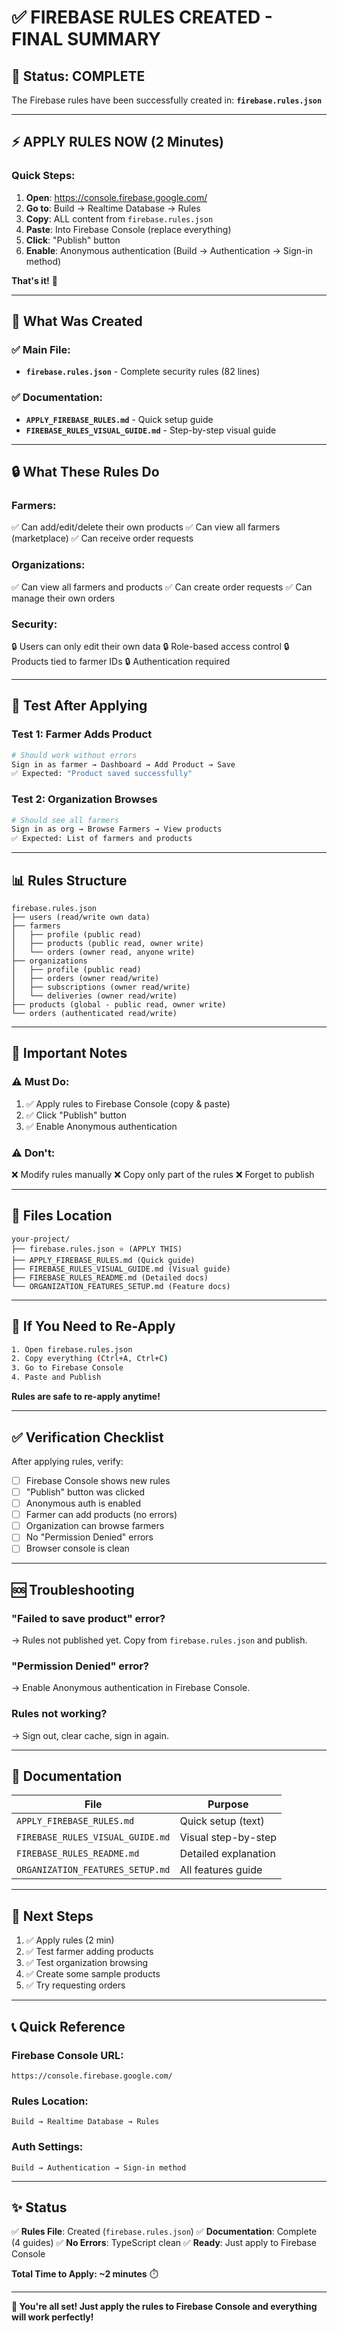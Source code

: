 # ✅ FIREBASE RULES CREATED - FINAL SUMMARY

## 🎉 Status: COMPLETE

The Firebase rules have been successfully created in:
**`firebase.rules.json`**

---

## ⚡ APPLY RULES NOW (2 Minutes)

### Quick Steps:

1. **Open**: https://console.firebase.google.com/
2. **Go to**: Build → Realtime Database → Rules
3. **Copy**: ALL content from `firebase.rules.json`
4. **Paste**: Into Firebase Console (replace everything)
5. **Click**: "Publish" button
6. **Enable**: Anonymous authentication (Build → Authentication → Sign-in method)

**That's it!** 🎉

---

## 📁 What Was Created

### ✅ Main File:
- **`firebase.rules.json`** - Complete security rules (82 lines)

### ✅ Documentation:
- **`APPLY_FIREBASE_RULES.md`** - Quick setup guide
- **`FIREBASE_RULES_VISUAL_GUIDE.md`** - Step-by-step visual guide

---

## 🔒 What These Rules Do

### Farmers:
✅ Can add/edit/delete their own products
✅ Can view all farmers (marketplace)
✅ Can receive order requests

### Organizations:
✅ Can view all farmers and products
✅ Can create order requests
✅ Can manage their own orders

### Security:
🔒 Users can only edit their own data
🔒 Role-based access control
🔒 Products tied to farmer IDs
🔒 Authentication required

---

## 🧪 Test After Applying

### Test 1: Farmer Adds Product
```bash
# Should work without errors
Sign in as farmer → Dashboard → Add Product → Save
✅ Expected: "Product saved successfully"
```

### Test 2: Organization Browses
```bash
# Should see all farmers
Sign in as org → Browse Farmers → View products
✅ Expected: List of farmers and products
```

---

## 📊 Rules Structure

```
firebase.rules.json
├── users (read/write own data)
├── farmers
│   ├── profile (public read)
│   ├── products (public read, owner write)
│   └── orders (owner read, anyone write)
├── organizations
│   ├── profile (public read)
│   ├── orders (owner read/write)
│   ├── subscriptions (owner read/write)
│   └── deliveries (owner read/write)
├── products (global - public read, owner write)
└── orders (authenticated read/write)
```

---

## 🚨 Important Notes

### ⚠️ Must Do:
1. ✅ Apply rules to Firebase Console (copy & paste)
2. ✅ Click "Publish" button
3. ✅ Enable Anonymous authentication

### ⚠️ Don't:
❌ Modify rules manually
❌ Copy only part of the rules
❌ Forget to publish

---

## 🎯 Files Location

```
your-project/
├── firebase.rules.json ⭐ (APPLY THIS)
├── APPLY_FIREBASE_RULES.md (Quick guide)
├── FIREBASE_RULES_VISUAL_GUIDE.md (Visual guide)
├── FIREBASE_RULES_README.md (Detailed docs)
└── ORGANIZATION_FEATURES_SETUP.md (Feature docs)
```

---

## 🔄 If You Need to Re-Apply

```bash
1. Open firebase.rules.json
2. Copy everything (Ctrl+A, Ctrl+C)
3. Go to Firebase Console
4. Paste and Publish
```

**Rules are safe to re-apply anytime!**

---

## ✅ Verification Checklist

After applying rules, verify:

- [ ] Firebase Console shows new rules
- [ ] "Publish" button was clicked
- [ ] Anonymous auth is enabled
- [ ] Farmer can add products (no errors)
- [ ] Organization can browse farmers
- [ ] No "Permission Denied" errors
- [ ] Browser console is clean

---

## 🆘 Troubleshooting

### "Failed to save product" error?
→ Rules not published yet. Copy from `firebase.rules.json` and publish.

### "Permission Denied" error?
→ Enable Anonymous authentication in Firebase Console.

### Rules not working?
→ Sign out, clear cache, sign in again.

---

## 📖 Documentation

| File | Purpose |
|------|---------|
| `APPLY_FIREBASE_RULES.md` | Quick setup (text) |
| `FIREBASE_RULES_VISUAL_GUIDE.md` | Visual step-by-step |
| `FIREBASE_RULES_README.md` | Detailed explanation |
| `ORGANIZATION_FEATURES_SETUP.md` | All features guide |

---

## 🎉 Next Steps

1. ✅ Apply rules (2 min)
2. ✅ Test farmer adding products
3. ✅ Test organization browsing
4. ✅ Create some sample products
5. ✅ Try requesting orders

---

## 📞 Quick Reference

### Firebase Console URL:
```
https://console.firebase.google.com/
```

### Rules Location:
```
Build → Realtime Database → Rules
```

### Auth Settings:
```
Build → Authentication → Sign-in method
```

---

## ✨ Status

✅ **Rules File**: Created (`firebase.rules.json`)
✅ **Documentation**: Complete (4 guides)
✅ **No Errors**: TypeScript clean
✅ **Ready**: Just apply to Firebase Console

**Total Time to Apply: ~2 minutes** ⏱️

---

**🚀 You're all set! Just apply the rules to Firebase Console and everything will work perfectly!**
